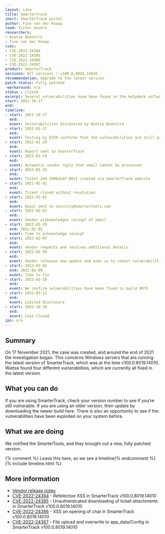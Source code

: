 ```yaml
---
layout: case
title: Smartertrack
short: SmarterTrack portal
author: Finn van der Knaap
lead: Victor Gevers
researchers:
- Wietse Boonstra
- Finn van der Knaap
cves:
- CVE-2022-24384
- CVE-2022-24385
- CVE-2022-24386
- CVE-2022-24387
product: SmarterTrack
versions: All versions / v100.0.8019.14010
recommendation: Upgrade to the latest version
patch status: Fully patched
-workaround: n/a
status : Closed
excerpt: Several vulnerabilities have been found in the helpdesk software called SmarterTrack made by SmarterTools.
start: 2021-10-17
end: 
timeline:
- start: 2021-10-17
  end:
  event: Vulnerabilities discovered by Wietse Boonstra
- start: 2022-01-17
  end: 
  event: Testing by DIVD conforms that the vulnerabilities are still present in the product
- start: 2022-01-29
  end: 
  event: Report sent to SmarterTrack 
- start: 2022-01-29
  end: 
  event: Automatic vendor reply that email cannot be processed 
- start: 2022-01-29
  end: 
  event: Ticket 24A-2988414F-0012 created via SmarterTrack website
- start: 2022-02-02
  end: 
  event: Ticket closed without resolution
- start: 2022-02-02
  end: 
  event: Email sent to security@smartertools.com
- start: 2022-02-02
  end: 
  event: Vendor ackknowledges receipt of email
- start: 2022-01-29
  end: 2022-02-02
  event: Time to acknowledge receipt
- start: 2022-02-07
  end:  
  event: Vendor requests and receives additional details
- start: 2022-02-09
  end:
  event: Vendor releases new update and asks us to retest vulnerabilities
- start: 2022-02-02
  end: 2022-02-09
  event: Time to fix
- start: 2022-02-10
  end:
  event: We confirm vulnerabilities have been fixed in build 8075
- start: 2022-03-12
  end: 
  event: Limited Disclosure
- start: 2022-10-10
  end: 
  event: Case Closed
ips: n/a
---
```

## Summary

On 17 November 2021, the case was created, and around the end of 2021 the investigation began. This concerns Windows servers that are running the latest version of SmarterTrack, which was at the time v100.0.8019.14010. Wietse found four different vulnerabilities, which are currently all fixed in the latest version.

## What you can do

If you are using SmarterTrack, check your version number to see if you're still vulnerable. If you are using an older version, then update by downloading the newer build here. There is also an opportunity to see if the vulnerabilities have been exploited on your system before.

## What we are doing

We notified the SmarterTools, and they brought out a new, fully patched version.

{% comment %}  Leave this here, so we see a timeline{% endcomment %}
{% include timeline.html %}

## More information

* [Vendor release notes](https://www.smartertools.com/smartertrack/release-notes/current)
* [CVE-2022-24384](/cves/CVE-2022-24384/) - Refelective XSS in SmarterTrack v100.0.8019.14010
* [CVE-2022-24385](/cves/CVE-2022-24385/) - Unauthenticated downloading of ticket attachments in  SmarterTrack v100.0.8019.14010
* [CVE-2022-24386](/cves/CVE-2022-24386/) - XSS on opening of chat in SmarterTrack v100.0.8019.14010
* [CVE-2022-24387](/cves/CVE-2022-24387/) - File upload and overwrite to app_data/Config in SmarterTrack v100.0.8019.14010


